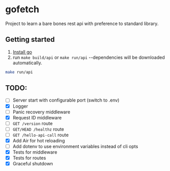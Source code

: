 # gofetch

Project to learn a bare bones rest api with preference to standard library.

## Getting started

1. [Install go](https://go.dev/doc/install)
2. run `make build/api` or `make run/api` --dependencies will be downloaded automatically.

```sh
make run/api
```

## TODO:

- [ ] Server start with configurable port (switch to .env)
- [x] Logger
- [ ] Panic recovery middleware
- [x] Request ID middleware
- [ ] `GET /version` route
- [ ] `GET/HEAD /healthz` route
- [ ] `GET /hello-api-call` route
- [x] Add Air for hot reloading
- [ ] Add dotenv to use environment variables instead of cli opts
- [x] Tests for middleware
- [x] Tests for routes
- [x] Graceful shutdown

